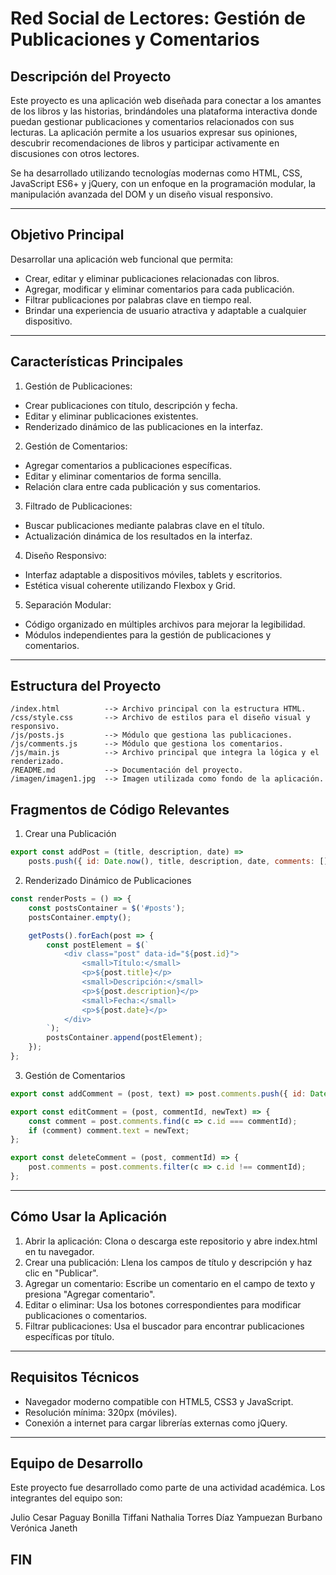 # Red Social de Lectores: Gestión de Publicaciones y Comentarios

## Descripción del Proyecto

Este proyecto es una aplicación web diseñada para conectar a los amantes de los libros y las historias, brindándoles una plataforma interactiva donde puedan gestionar publicaciones y comentarios relacionados con sus lecturas. La aplicación permite a los usuarios expresar sus opiniones, descubrir recomendaciones de libros y participar activamente en discusiones con otros lectores.

Se ha desarrollado utilizando tecnologías modernas como HTML, CSS, JavaScript ES6+ y jQuery, con un enfoque en la programación modular, la manipulación avanzada del DOM y un diseño visual responsivo.

---

## Objetivo Principal

Desarrollar una aplicación web funcional que permita:

* Crear, editar y eliminar publicaciones relacionadas con libros.
* Agregar, modificar y eliminar comentarios para cada publicación.
* Filtrar publicaciones por palabras clave en tiempo real.
* Brindar una experiencia de usuario atractiva y adaptable a cualquier dispositivo.
---

## Características Principales

1. Gestión de Publicaciones:
* Crear publicaciones con título, descripción y fecha.
* Editar y eliminar publicaciones existentes.
* Renderizado dinámico de las publicaciones en la interfaz.

2. Gestión de Comentarios:
* Agregar comentarios a publicaciones específicas.
* Editar y eliminar comentarios de forma sencilla.
* Relación clara entre cada publicación y sus comentarios.

3. Filtrado de Publicaciones:
* Buscar publicaciones mediante palabras clave en el título.
* Actualización dinámica de los resultados en la interfaz.

4. Diseño Responsivo:
* Interfaz adaptable a dispositivos móviles, tablets y escritorios.
* Estética visual coherente utilizando Flexbox y Grid.

5. Separación Modular:
* Código organizado en múltiples archivos para mejorar la legibilidad.
* Módulos independientes para la gestión de publicaciones y comentarios.
---

## Estructura del Proyecto
```
/index.html          --> Archivo principal con la estructura HTML.
/css/style.css       --> Archivo de estilos para el diseño visual y responsivo.
/js/posts.js         --> Módulo que gestiona las publicaciones.
/js/comments.js      --> Módulo que gestiona los comentarios.
/js/main.js          --> Archivo principal que integra la lógica y el renderizado.
/README.md           --> Documentación del proyecto.
/imagen/imagen1.jpg  --> Imagen utilizada como fondo de la aplicación.
```
## Fragmentos de Código Relevantes
1. Crear una Publicación

```posts.js
export const addPost = (title, description, date) => 
    posts.push({ id: Date.now(), title, description, date, comments: [] });
```

2. Renderizado Dinámico de Publicaciones

```main.js
const renderPosts = () => {
    const postsContainer = $('#posts');
    postsContainer.empty();

    getPosts().forEach(post => {
        const postElement = $(`
            <div class="post" data-id="${post.id}">
                <small>Título:</small>
                <p>${post.title}</p>
                <small>Descripción:</small>
                <p>${post.description}</p>
                <small>Fecha:</small>
                <p>${post.date}</p>
            </div>
        `);
        postsContainer.append(postElement);
    });
};
```
3. Gestión de Comentarios 

   
```comments.js
export const addComment = (post, text) => post.comments.push({ id: Date.now(), text });

export const editComment = (post, commentId, newText) => {
    const comment = post.comments.find(c => c.id === commentId);
    if (comment) comment.text = newText;
};

export const deleteComment = (post, commentId) => {
    post.comments = post.comments.filter(c => c.id !== commentId);
};
```
---
## Cómo Usar la Aplicación

1. Abrir la aplicación: Clona o descarga este repositorio y abre index.html en tu navegador.
2. Crear una publicación: Llena los campos de título y descripción y haz clic en "Publicar".
3. Agregar un comentario: Escribe un comentario en el campo de texto y presiona "Agregar comentario".
4. Editar o eliminar: Usa los botones correspondientes para modificar publicaciones o comentarios.
5. Filtrar publicaciones: Usa el buscador para encontrar publicaciones específicas por título.
---
## Requisitos Técnicos
* Navegador moderno compatible con HTML5, CSS3 y JavaScript.
* Resolución mínima: 320px (móviles).
* Conexión a internet para cargar librerías externas como jQuery.
---
## Equipo de Desarrollo
Este proyecto fue desarrollado como parte de una actividad académica. Los integrantes del equipo son:

Julio Cesar Paguay Bonilla
Tiffani Nathalia Torres Díaz
Yampuezan Burbano Verónica Janeth

## FIN

